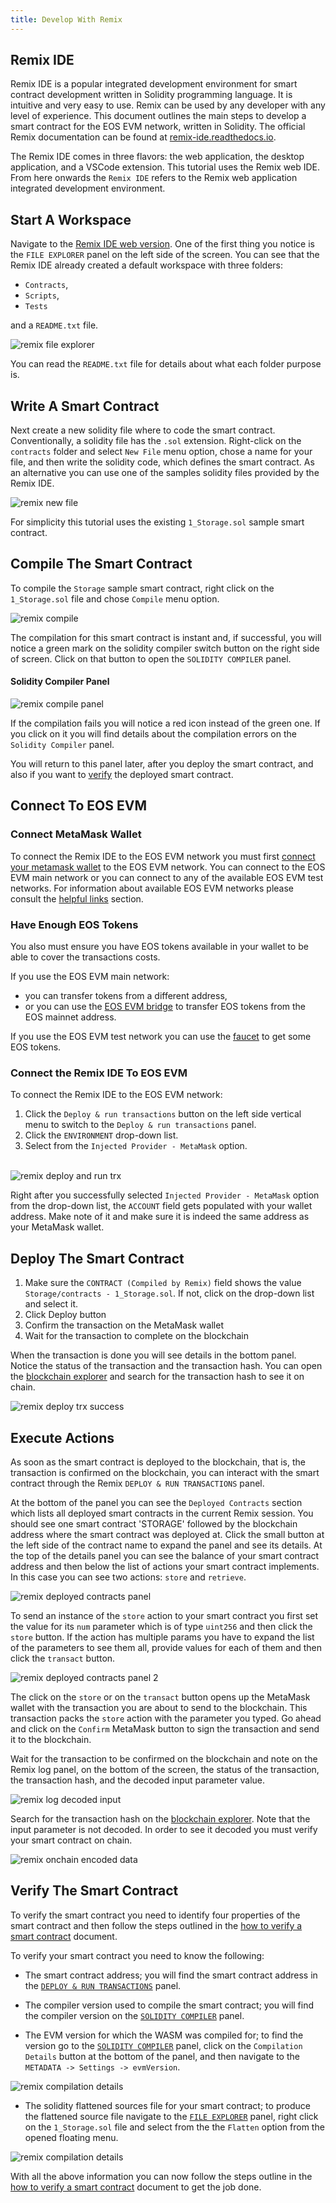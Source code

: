 ```yaml
---
title: Develop With Remix
---
```


## Remix IDE

Remix IDE is a popular integrated development environment for smart contract development written in Solidity programming language. It is intuitive and very easy to use. Remix can be used by any developer with any level of experience. This document outlines the main steps to develop a smart contract for the EOS EVM network, written in Solidity. The official Remix documentation can be found at [remix-ide.readthedocs.io](https://remix-ide.readthedocs.io/en/latest/).

The Remix IDE comes in three flavors: the web application, the desktop application, and a VSCode extension. This tutorial uses the Remix web IDE. From here onwards the `Remix IDE` refers to the Remix web application integrated development environment.

## Start A Workspace

Navigate to the [Remix IDE web version](https://remix.ethereum.org/). One of the first thing you notice is the `FILE EXPLORER` panel on the left side of the screen. You can see that the Remix IDE already created a default workspace with three folders:

- `Contracts`,
- `Scripts`,
- `Tests`

and a `README.txt` file.

![remix file explorer](./resources/remix_file_explorer.png)

You can read the `README.txt` file for details about what each folder purpose is.

## Write A Smart Contract

Next create a new solidity file where to code the smart contract. Conventionally, a solidity file has the `.sol` extension. Right-click on the `contracts` folder and select `New File` menu option, chose a name for your file, and then write the solidity code, which defines the smart contract. As an alternative you can use one of the samples solidity files provided by the Remix IDE.

![remix new file](./resources/remix_new_file.png)

For simplicity this tutorial uses the existing `1_Storage.sol` sample smart contract.

## Compile The Smart Contract

To compile the `Storage` sample smart contract, right click on the `1_Storage.sol` file and chose `Compile` menu option.

![remix compile](./resources/remix_compile.png)

The compilation for this smart contract is instant and, if successful, you will notice a green mark on the solidity compiler switch button on the right side of screen. Click on that button to open the `SOLIDITY COMPILER` panel.

#### Solidity Compiler Panel

![remix compile panel](./resources/remix_compile_panel.png)

If the compilation fails you will notice a red icon instead of the green one. If you click on it you will find details about the compilation errors on the `Solidity Compiler` panel.

You will return to this panel later, after you deploy the smart contract, and also if you want to [verify](#verify-the-smart-contract) the deployed smart contract.

## Connect To EOS EVM

### Connect MetaMask Wallet

To connect the Remix IDE to the EOS EVM network you must first [connect your metamask wallet](./10_connect-metamask.md) to the EOS EVM network. You can connect to the EOS EVM main network or you can connect to any of the available EOS EVM test networks. For information about available EOS EVM networks please consult the [helpful links](../60_helpful_links.md) section.

### Have Enough EOS Tokens

You also must ensure you have EOS tokens available in your wallet to be able to cover the transactions costs.

If you use the EOS EVM main network:

- you can transfer tokens from a different address,
- or you can use the [EOS EVM bridge](https://bridge.evm.eosnetwork.com/) to transfer EOS tokens from the EOS mainnet address.

If you use the EOS EVM test network you can use the [faucet](https://faucet.testnet.evm.eosnetwork.com) to get some EOS tokens.

### Connect the Remix IDE To EOS EVM

To connect the Remix IDE to the EOS EVM network:

1. Click the `Deploy & run transactions` button on the left side vertical menu to switch to the `Deploy & run transactions` panel.
2. Click the `ENVIRONMENT` drop-down list.
3. Select from the `Injected Provider - MetaMask` option.

\
![remix deploy and run trx](./resources/remix_deploy_run_trx_panel.png)

Right after you successfully selected `Injected Provider - MetaMask` option from the drop-down list, the `ACCOUNT` field gets populated with your wallet address. Make note of it and make sure it is indeed the same address as your MetaMask wallet.

## Deploy The Smart Contract

1. Make sure the `CONTRACT (Compiled by Remix)` field shows the value `Storage/contracts - 1_Storage.sol`. If not, click on the drop-down list and select it.
2. Click Deploy button
3. Confirm the transaction on the MetaMask wallet
4. Wait for the transaction to complete on the blockchain

When the transaction is done you will see details in the bottom panel. Notice the status of the transaction and the transaction hash. You can open the [blockchain explorer](https://explorer.evm.eosnetwork.com/) and search for the transaction hash to see it on chain.

![remix deploy trx success](./resources/remix_deploy_trx_success.png)

## Execute Actions

As soon as the smart contract is deployed to the blockchain, that is, the transaction is confirmed on the blockchain, you can interact with the smart contract through the Remix `DEPLOY & RUN TRANSACTIONS` panel.

At the bottom of the panel you can see the `Deployed Contracts` section which lists all deployed smart contracts in the current Remix session. You should see one smart contract 'STORAGE' followed by the blockchain address where the smart contract was deployed at. Click the small button at the left side of the contract name to expand the panel and see its details. At the top of the details panel you can see the balance of your smart contract address and then below the list of actions your smart contract implements. In this case you can see two actions: `store` and `retrieve`.

![remix deployed contracts panel](./resources/remix_deployed_contracts_panel.png)

To send an instance of the `store` action to your smart contract you first set the value for its `num` parameter which is of type `uint256` and then click the `store` button. If the action has multiple params you have to expand the list of the parameters to see them all, provide values for each of them and then click the `transact` button.

![remix deployed contracts panel 2](./resources/remix_deployed_contracts_panel_2.png)

The click on the `store` or on the `transact` button opens up the MetaMask wallet with the transaction you are about to send to the blockchain. This transaction packs the `store` action with the parameter you typed. Go ahead and click on the `Confirm` MetaMask button to sign the transaction and send it to the blockchain.

Wait for the transaction to be confirmed on the blockchain and note on the Remix log panel, on the bottom of the screen, the status of the transaction, the transaction hash, and the decoded input parameter value.

![remix log decoded input](./resources/remix_log_decoded_input.png)

Search for the transaction hash on the [blockchain explorer](https://explorer.evm.eosnetwork.com/). Note that the input parameter is not decoded. In order to see it decoded you must verify your smart contract on chain.

![remix onchain encoded data](./resources/remix_onchain_encoded_data.png)

## Verify The Smart Contract

To verify the smart contract you need to identify four properties of the smart contract and then follow the steps outlined in the [how to verify a smart contract](./60_how_to_verify_a_smart_contract.md) document.

To verify your smart contract you need to know the following:

- The smart contract address; you will find the smart contract address in the [`DEPLOY & RUN TRANSACTIONS`](#execute-actions) panel.

- The compiler version used to compile the smart contract; you will find the compiler version on the [`SOLIDITY COMPILER`](#solidity-compiler-panel) panel.

- The EVM version for which the WASM was compiled for; to find the version go to the [`SOLIDITY COMPILER`](#solidity-compiler-panel) panel, click on the `Compilation Details` button at the bottom of the panel, and then navigate to the `METADATA -> Settings -> evmVersion`.

![remix compilation details](./resources/remix_compilation_details.png)

- The solidity flattened sources file for your smart contract; to produce the flattened source file navigate to the [`FILE EXPLORER`](#start-a-workspace) panel, right click on the `1_Storage.sol` file and select from the the `Flatten` option from the opened floating menu.

![remix compilation details](./resources/remix_compilation_details.png)

With all the above information you can now follow the steps outline in the [how to verify a smart contract](./60_how_to_verify_a_smart_contract.md) document to get the job done.
